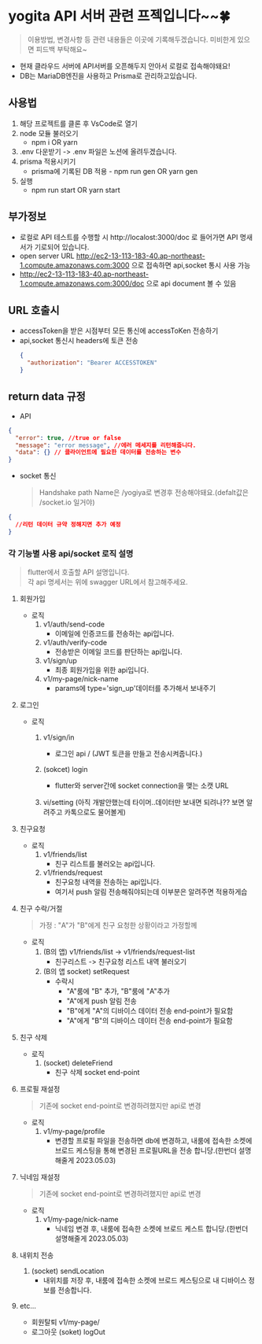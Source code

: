 # yogita API 서버 관련 프젝입니다~~🍀

> 이용방법, 변경사항 등 관련 내용들은 이곳에 기록해두겠습니다. 미비한게 있으면 피드백 부탁해요~

- 현재 클라우드 서버에 API서버를 오픈해두지 안아서 로컬로 접속해야돼요!
- DB는 MariaDB엔진을 사용하고 Prisma로 관리하고있습니다.

## 사용법

1. 해당 프로젝트를 클론 후 VsCode로 열기
2. node 모듈 불러오기
   - npm i OR yarn
3. .env 다운받기 -> .env 파일은 노션에 올려두겠습니다.
4. prisma 적용시키기
   - prisma에 기록된 DB 적용 - npm run gen OR yarn gen
5. 실행
   - npm run start OR yarn start

## 부가정보

- 로컬로 API 테스트를 수행할 시 http://localost:3000/doc 로 들어가면 API 명새서가 기로되어 있습니다.
- open server URL http://ec2-13-113-183-40.ap-northeast-1.compute.amazonaws.com:3000 으로 접속하면 api,socket 통시 사용 가능
- http://ec2-13-113-183-40.ap-northeast-1.compute.amazonaws.com:3000/doc 으로 api document 볼 수 있음

## URL 호출시

- accessToken을 받은 시점부터 모든 통신에 accessToKen 전송하기
- api,socket 통신시 headers에 토큰 전송
  ```json
  {
    "authorization": "Bearer ACCESSTOKEN"
  }
  ```

## return data 규정

- API

```json
{
  "error": true, //true or false
  "message": "error message", //에러 메세지를 리턴해줍니다.
  "data": {} // 클라이언트에 필요한 데이터를 전송하는 변수
}
```

- socket 통신
  > Handshake path Name은 /yogiya로 변경후 전송해야돼요.(defalt값은 /socket.io 일거야)

```json
{
  //리턴 데이터 규약 정해지면 추가 예정
}
```

### 각 기능별 사용 api/socket 로직 설명

> flutter에서 호출할 API 설명입니다. <br>
> 각 api 명세서는 위에 swagger URL에서 참고해주세요.

1. 회원가입

   - 로직
     1. v1/auth/send-code
        - 이메일에 인증코드를 전송하는 api입니다.
     2. v1/auth/verify-code
        - 전송받은 이메일 코드를 판단하는 api입니다.
     3. v1/sign/up
        - 최종 회원가입을 위한 api입니다.
     4. v1/my-page/nick-name
        - params에 type='sign_up'데이터를 추가해서 보내주기

2. 로그인

   - 로직

     1. v1/sign/in
        - 로그인 api / (JWT 토큰을 만들고 전송시켜줍니다.)
     2. (sokcet) login

        - flutter와 server간에 socket connection을 맺는 소캣 URL

     3. vi/setting (아직 개발안했는데 타이머..데이터만 보내면 되려나?? 보면 알려주고 카톡으로도 물어볼게)

3. 친구요청
   - 로직
     1. v1/friends/list
        - 친구 리스트를 불러오는 api입니다.
     2. v1/friends/request
        - 친구요청 내역을 전송하는 api입니다.
        - 여기서 push 알림 전송해줘야되는데 이부분은 알려주면 적용하게습
4. 친구 수락/거절
   > 가정 : "A"가 "B"에게 친구 요청한 상황이라고 가정할께
   - 로직
     1. (B의 앱) v1/friends/list -> v1/friends/request-list
        - 친구리스트 -> 친구요청 리스트 내역 불러오기
     2. (B의 앱 socket) setRequest
        - 수락시
          - "A"룸에 "B" 추가, "B"룸에 "A"추가
          - "A"에게 push 알림 전송
          - "B"에게 "A"의 디바이스 데이터 전송 end-point가 필요함
          - "A"에게 "B"의 디바이스 데이터 전송 end-point가 필요함
5. 친구 삭제
   - 로직
     1. (socket) deleteFriend
        - 친구 삭제 socket end-point
6. 프로필 재설정
   > 기존에 socket end-point로 변경하려했지만 api로 변경
   - 로직
     1. v1/my-page/profile
        - 변경할 프로필 파일을 전송하면 db에 변경하고, 내룸에 접속한 소켓에 브로드 케스팅을 통해 변경된 프로필URL을 전송 합니당.(한번더 설명해줄게 2023.05.03)
7. 닉네임 재설정
   > 기존에 socket end-point로 변경하려했지만 api로 변경
   - 로직
     1. v1/my-page/nick-name
        - 닉네임 변경 후, 내룸에 접속한 소켓에 브로드 케스트 합니당.(한번더 설명해줄게 2023.05.03)
8. 내위치 전송

   1. (socket) sendLocation
      - 내위치를 저장 후, 내룸에 접속한 소켓에 브로드 케스팅으로 내 디바이스 정보를 전송합니다.

9. etc...
   - 회원탈퇴 v1/my-page/
   - 로그아웃 (soket) logOut
